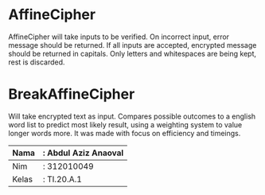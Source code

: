 # AffineCipher
<p>
AffineCipher will take inputs to be verified. On incorrect input, error message should be returned. If all inputs are accepted, encrypted message should be returned in capitals. Only letters and whitespaces are being kept, rest is discarded.

# BreakAffineCipher
<p>Will take encrypted text as input. Compares possible outcomes to a english word list to predict most likely result, using a weighting system to value longer words more. It was made with focus on efficiency and timeings.


|Nama  |: Abdul Aziz Anaoval |
|---|---|
|Nim  |: 312010049 |
|Kelas |:  TI.20.A.1 |
